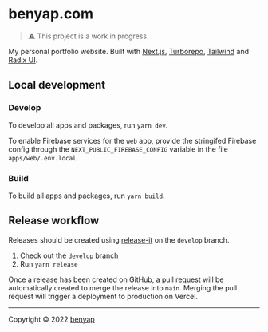 # benyap.com

> ⚠️ This project is a work in progress.

My personal portfolio website. Built with [Next.js](https://nextjs.org),
[Turborepo](https://turborepo.org), [Tailwind](https://tailwindcss.com) and
[Radix UI](https://www.radix-ui.com).

## Local development

### Develop

To develop all apps and packages, run `yarn dev`.

To enable Firebase services for the `web` app, provide the stringifed Firebase config
through the `NEXT_PUBLIC_FIREBASE_CONFIG` variable in the file `apps/web/.env.local`.

### Build

To build all apps and packages, run `yarn build`.

## Release workflow

Releases should be created using [release-it](https://github.com/release-it/release-it)
on the `develop` branch.

1. Check out the `develop` branch
2. Run `yarn release`

Once a release has been created on GitHub, a pull request will be automatically created
to merge the release into `main`. Merging the pull request will trigger a deployment to
production on Vercel.

---

Copyright © 2022 [benyap](https://github.com/benyap)
